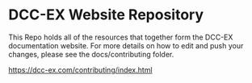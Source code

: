 # DCC-EX Website Repository

This Repo holds all of the resources that together form the DCC-EX documentation website. For more details on how to edit and push your changes, please see the docs/contributing folder.

https://dcc-ex.com/contributing/index.html
